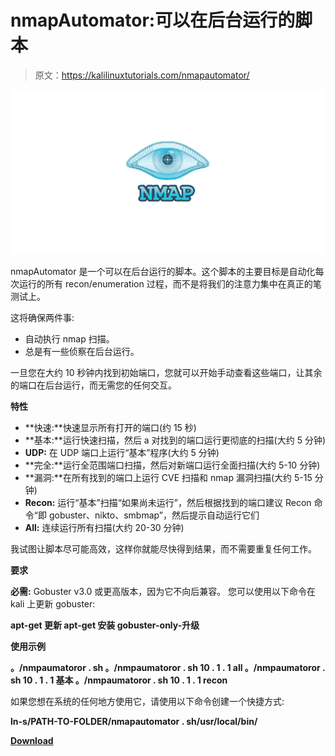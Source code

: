 # nmapAutomator:可以在后台运行的脚本

> 原文：<https://kalilinuxtutorials.com/nmapautomator/>

[![nmapAutomator : A Script That You Can Run In The Background](img//ae36ff27c08cb34ea3a438e9d8d713f1.png "nmapAutomator : A Script That You Can Run In The Background")](https://1.bp.blogspot.com/-et3iIDeL16w/XgXnhdcSk9I/AAAAAAAAEMI/2InfosJFZTw_XOzKgAr-KjB63J3kAi-VACLcBGAsYHQ/s1600/nmap.png)

nmapAutomator 是一个可以在后台运行的脚本。这个脚本的主要目标是自动化每次运行的所有 recon/enumeration 过程，而不是将我们的注意力集中在真正的笔测试上。

这将确保两件事:

*   自动执行 nmap 扫描。
*   总是有一些侦察在后台运行。

一旦您在大约 10 秒钟内找到初始端口，您就可以开始手动查看这些端口，让其余的端口在后台运行，而无需您的任何交互。

**特性**

*   **快速:**快速显示所有打开的端口(约 15 秒)
*   **基本:**运行快速扫描，然后 a 对找到的端口运行更彻底的扫描(大约 5 分钟)
*   **UDP:** 在 UDP 端口上运行“基本”程序(大约 5 分钟)
*   **完全:**运行全范围端口扫描，然后对新端口运行全面扫描(大约 5-10 分钟)
*   **漏洞:**在所有找到的端口上运行 CVE 扫描和 nmap 漏洞扫描(大约 5-15 分钟)
*   **Recon:** 运行“基本”扫描“如果尚未运行”，然后根据找到的端口建议 Recon 命令“即 gobuster、nikto、smbmap”，然后提示自动运行它们
*   **All:** 连续运行所有扫描(大约 20-30 分钟)

我试图让脚本尽可能高效，这样你就能尽快得到结果，而不需要重复任何工作。

**要求**

**必需:** Gobuster v3.0 或更高版本，因为它不向后兼容。
您可以使用以下命令在 kali 上更新 gobuster:

**apt-get 更新
apt-get 安装 gobuster-only-升级**

**使用示例**

**。/nmpaumatoror . sh
。/nmpaumatoror . sh 10 . 1 . 1 all
。/nmpaumatoror . sh 10 . 1 . 1 基本
。/nmpaumatoror . sh 10 . 1 . 1 recon**

如果您想在系统的任何地方使用它，请使用以下命令创建一个快捷方式:

**ln-s/PATH-TO-FOLDER/nmapautomator . sh/usr/local/bin/**

[**Download**](https://github.com/21y4d/nmapAutomator)
